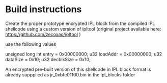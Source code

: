 # Build instructions

Create the proper prototype encrypted IPL block from the compiled IPL shellcode using a custom version of ipltool (original project available here: https://github.com/zecoxao/ipltool )

use the following values

unsigned long int entry			= 0x00000000;
u32 loadAddr 					= 0x00000000;
u32 dataSize 					= 0x10;
u32 decblkSize 					= 0x10;

An encrypted pre-built version of this shellcode in IPL block format is already suppplied as jr_0xbfe01100.bin in the ipl_blocks folder